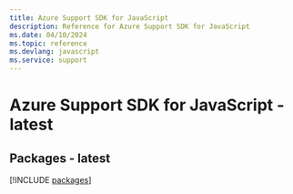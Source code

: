 ```yaml
---
title: Azure Support SDK for JavaScript
description: Reference for Azure Support SDK for JavaScript
ms.date: 04/10/2024
ms.topic: reference
ms.devlang: javascript
ms.service: support
---
```

# Azure Support SDK for JavaScript - latest
## Packages - latest
[!INCLUDE [packages](support-index.md)]